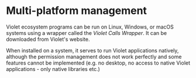 # Multi-platform management

Violet ecosystem programs can be run on Linux, Windows,
or macOS systems using a wrapper called the *Violet Calls Wrapper*.
It can be downloaded from Violet's website.

When installed on a system, it serves to run Violet applications natively,
although the permission management does not work perfectly and some features
cannot be implemented (e.g. no desktop, no access to native Violet applications -
only native libraries etc.)